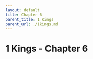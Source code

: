 ```yaml
---
layout: default
title: Chapter 6
parent_title: 1 Kings
parent_url: ./1kings.md
---
```


# 1 Kings - Chapter 6
